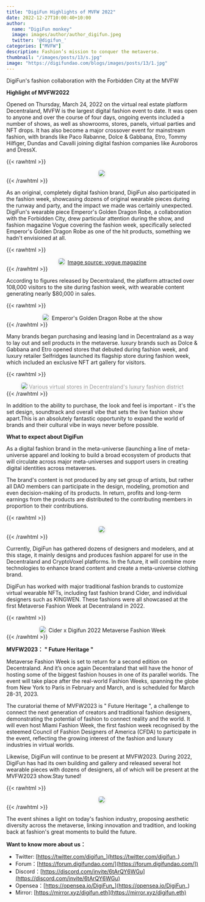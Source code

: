 ```yaml
---
title: "DigiFun Highlights of MVFW 2022"
date: 2022-12-27T10:00:40+10:00
author:
  name: "DigiFun monkey"
  image: images/author/author_digifun.jpeg
  twitter: '@digifun_'
categories: ["MVFW"]
description: Fashion’s mission to conquer the metaverse.
thumbnail: "/images/posts/13/s.jpg"
image: "https://digifundao.com/blogs/images/posts/13/1.jpg"
---
```

DigiFun's fashion collaboration with the Forbidden City at the MVFW

**Highlight of MVFW2022**

Opened on Thursday, March 24, 2022 on the virtual real estate platform Decentraland, MVFW is the largest digital fashion event to date. It was open to anyone and over the course of four days, ongoing events included a number of shows, as well as showrooms, stores, panels, virtual parties and NFT drops. It has also become a major crossover event for mainstream fashion, with brands like Paco Rabanne, Dolce & Gabbana, Etro, Tommy Hilfiger, Dundas and Cavalli joining digital fashion companies like Auroboros and DressX.

{{< rawhtml >}}
<center>
    <img 
      style="border-radius: 0.3125em; box-shadow: 0 2px 4px 0 rgba(34,36,38,.12),0 2px 10px 0 rgba(34,36,38,.08);"
      src="https://digifundao.com/blogs/images/posts/13/2.jpg"
    >
    <div 
      style="color:orange; border-bottom: 1px solid #d9d9d9;
      display: inline-block;
      color: #999;"
    >
    </div>
</center>
{{< /rawhtml >}}

As an original, completely digital fashion brand, DigiFun also participated in the fashion week, showcasing dozens of original wearable pieces during the runway and party, and the impact we made was certainly unexpected. DigiFun's wearable piece Emperor's Golden Dragon Robe, a collaboration with the Forbidden City, drew particular attention during the show, and fashion magazine Vogue covering the fashion week, specifically selected Emperor's Golden Dragon Robe as one of the hit products, something we hadn't envisioned at all.

{{< rawhtml >}}
<center>
    <img 
      style="border-radius: 0.3125em; box-shadow: 0 2px 4px 0 rgba(34,36,38,.12),0 2px 10px 0 rgba(34,36,38,.08);"
      src="https://digifundao.com/blogs/images/posts/13/3.jpg"
    >
    <div 
      style="color:orange; border-bottom: 1px solid #d9d9d9;
      display: inline-block;
      color: #999;"
    >
    </div>
    <a href="https://www.voguebusiness.com/technology/metaverse-fashion-week-the-hits-and-misses">Image source: vogue magazine</a>
</center>
{{< /rawhtml >}}

According to figures released by Decentraland, the platform attracted over 108,000 visitors to the site during fashion week, with wearable content generating nearly $80,000 in sales.

{{< rawhtml >}}
<center>
    <img 
      style="border-radius: 0.3125em; box-shadow: 0 2px 4px 0 rgba(34,36,38,.12),0 2px 10px 0 rgba(34,36,38,.08);"
      src="https://digifundao.com/blogs/images/posts/13/4.jpg"
    >
    <div 
      style="color:orange; border-bottom: 1px solid #d9d9d9;
      display: inline-block;
      color: #999;"
    >
    </div>
    Emperor's Golden Dragon Robe at the show
</center>
{{< /rawhtml >}}

Many brands began purchasing and leasing land in Decentraland as a way to lay out and sell products in the metaverse. luxury brands such as Dolce & Gabbana and Etro opened stores that debuted during fashion week, and luxury retailer Selfridges launched its flagship store during fashion week, which included an exclusive NFT art gallery for visitors.

{{< rawhtml >}}
<center>
    <img 
      style="border-radius: 0.3125em; box-shadow: 0 2px 4px 0 rgba(34,36,38,.12),0 2px 10px 0 rgba(34,36,38,.08);"
      src="https://digifundao.com/blogs/images/posts/13/5.jpg"
    >
    <div 
      style="color:orange; border-bottom: 1px solid #d9d9d9;
      display: inline-block;
      color: #999;"
    >
    Various virtual stores in Decentraland's luxury fashion district
    </div>
</center>
{{< /rawhtml >}}

In addition to the ability to purchase, the look and feel is important - it's the set design, soundtrack and overall vibe that sets the live fashion show apart.This is an absolutely fantastic opportunity to expand the world of brands and their cultural vibe in ways never before possible.

**What to expect about DigiFun**

As a digital fashion brand in the meta-universe (launching a line of meta-universe apparel and looking to build a broad ecosystem of products that will circulate across major meta-universes and support users in creating digital identities across metaverses.

The brand's content is not produced by any set group of artists, but rather all DAO members can participate in the design, modeling, promotion and even decision-making of its products. In return, profits and long-term earnings from the products are distributed to the contributing members in proportion to their contributions.


{{< rawhtml >}}
<center>
    <img 
      style="border-radius: 0.3125em; box-shadow: 0 2px 4px 0 rgba(34,36,38,.12),0 2px 10px 0 rgba(34,36,38,.08);"
      src="https://digifundao.com/blogs/images/posts/13/6.jpg"
    >
    <div 
      style="color:orange; border-bottom: 1px solid #d9d9d9;
      display: inline-block;
      color: #999;"
    >
    </div>
</center>
{{< /rawhtml >}}

Currently, DigiFun has gathered dozens of designers and modelers, and at this stage, it mainly designs and produces fashion apparel for use in the Decentraland and CryptoVoxel platforms. In the future, it will combine more technologies to enhance brand content and create a meta-universe clothing brand.

DigiFun has worked with major traditional fashion brands to customize virtual wearable NFTs, including fast fashion brand Cider, and individual designers such as KINGWEN. These fashions were all showcased at the first Metaverse Fashion Week at Decentraland in 2022.


{{< rawhtml >}}
<center>
    <img 
      style="border-radius: 0.3125em; box-shadow: 0 2px 4px 0 rgba(34,36,38,.12),0 2px 10px 0 rgba(34,36,38,.08);"
      src="https://digifundao.com/blogs/images/posts/13/7.jpg"
    >
    <div 
      style="color:orange; border-bottom: 1px solid #d9d9d9;
      display: inline-block;
      color: #999;"
    >
    </div>
    Cider x Digifun 2022 Metaverse Fashion Week
</center>
{{< /rawhtml >}}

**MVFW2023： " Future Heritage "**

Metaverse Fashion Week is set to return for a second edition on Decentraland. And it’s once again Decentraland that will have the honor of hosting some of the biggest fashion houses in one of its parallel worlds. The event will take place after the real-world Fashion Weeks, spanning the globe from New York to Paris in February and March, and is scheduled for March 28-31, 2023.

The curatorial theme of MVFW2023 is " Future Heritage ", a challenge to connect the next generation of creators and traditional fashion designers, demonstrating the potential of fashion to connect reality and the world. It will even host Miami Fashion Week, the first fashion week recognised by the esteemed Council of Fashion Designers of America (CFDA) to participate in the event, reflecting the growing interest of the fashion and luxury industries in virtual worlds.

Likewise, DigiFun will continue to be present at MVFW2023. During 2022, DigiFun has had its own building and gallery and released several hot wearable pieces with dozens of designers, all of which will be present at the MVFW2023 show.Stay tuned!

{{< rawhtml >}}
<center>
    <img 
      style="border-radius: 0.3125em; box-shadow: 0 2px 4px 0 rgba(34,36,38,.12),0 2px 10px 0 rgba(34,36,38,.08);"
      src="https://digifundao.com/blogs/images/posts/13/8.jpg"
    >
    <div 
      style="color:orange; border-bottom: 1px solid #d9d9d9;
      display: inline-block;
      color: #999;"
    >
    </div>
</center>
{{< /rawhtml >}}

The event shines a light on today's fashion industry, proposing aesthetic diversity across the metaverse, linking innovation and tradition, and looking back at fashion's great moments to build the future.

**Want to know more about us：**

- Twitter: [https://twitter.com/digifun_](https://twitter.com/digifun_)
- Forum：[https://forum.digifundao.com/](https://forum.digifundao.com/])
- Discord：[https://discord.com/invite/6tArQY6WGu](https://discord.com/invite/6tArQY6WGu)
- Opensea：[https://opensea.io/DigiFun_](https://opensea.io/DigiFun_)
- Mirror: [https://mirror.xyz/digifun.eth](https://mirror.xyz/digifun.eth)